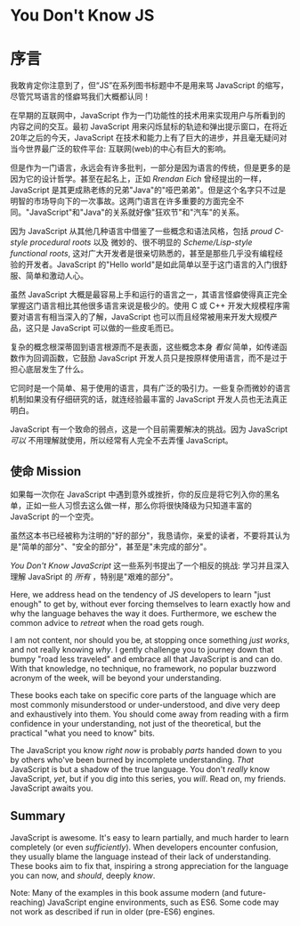 # You Don't Know JS
# 序言

我敢肯定你注意到了，但“JS”在系列图书标题中不是用来骂 JavaScript 的缩写，尽管咒骂语言的怪癖骂我们大概都认同！

在早期的互联网中，JavaScript 作为一门功能性的技术用来实现用户与所看到的内容之间的交互。最初 JavaScript 用来闪烁鼠标的轨迹和弹出提示窗口，在将近20年之后的今天，JavaScript 在技术和能力上有了巨大的进步，并且毫无疑问对当今世界最广泛的软件平台: 互联网(web)的中心有巨大的影响。 

但是作为一门语言，永远会有许多批判，一部分是因为语言的传统，但是更多的是因为它的设计哲学。甚至在起名上，正如 *Rrendan Eich* 曾经提出的一样，JavaScript 是其更成熟老练的兄弟"Java"的"哑巴弟弟"。但是这个名字只不过是明智的市场导向下的一次事故。这两门语言在许多重要的方面完全不同。"JavaScript"和"Java"的关系就好像"狂欢节"和"汽车"的关系。

因为 JavaScript 从其他几种语言中借鉴了一些概念和语法风格，包括 *proud C-style procedural roots* 以及 微妙的、很不明显的 *Scheme/Lisp-style functional roots*, 这对广大开发者是很亲切熟悉的，甚至是那些几乎没有编程经验的开发者。JavaScript 的"Hello world"是如此简单以至于这门语言的入门很舒服、简单和激动人心。

虽然 JavaScript 大概是最容易上手和运行的语言之一，其语言怪癖使得真正完全掌握这门语言相比其他很多语言来说是极少的。使用 C 或 C++ 开发大规模程序需要对语言有相当深入的了解，JavaScript 也可以而且经常被用来开发大规模产品，这只是 JavaScript 可以做的一些皮毛而已。

复杂的概念根深蒂固到语言根源而不是表面，这些概念本身 *看似* 简单，如传递函数作为回调函数，它鼓励 JavaScript 开发人员只是按原样使用语言，而不是过于担心底层发生了什么。

它同时是一个简单、易于使用的语言，具有广泛的吸引力。一些复杂而微妙的语言机制如果没有仔细研究的话，就连经验最丰富的 JavaScript 开发人员也无法真正明白。

JavaScript 有一个致命的弱点，这是一个目前需要解决的挑战。因为 JavaScript *可以* 不用理解就使用，所以经常有人完全不去弄懂 JavaScript。

## 使命 Mission

如果每一次你在 JavaScript 中遇到意外或挫折，你的反应是将它列入你的黑名单，正如一些人习惯去这么做一样，那么你将很快降级为只知道丰富的 JavaScript 的一个空壳。

虽然这本书已经被称为注明的"好的部分"，我恳请你，亲爱的读者，不要将其认为是"简单的部分"、"安全的部分"，甚至是"未完成的部分"。

*You Don't Know JavaScript* 这一些系列书提出了一个相反的挑战: 学习并且深入理解 JavaSript 的 *所有* ，特别是"艰难的部分"。

Here, we address head on the tendency of JS developers to learn "just enough" to get by, without ever forcing themselves to learn exactly how and why the language behaves the way it does. Furthermore, we eschew the common advice to *retreat* when the road gets rough.

I am not content, nor should you be, at stopping once something *just works*, and not really knowing *why*. I gently challenge you to journey down that bumpy "road less traveled" and embrace all that JavaScript is and can do. With that knowledge, no technique, no framework, no popular buzzword acronym of the week, will be beyond your understanding.

These books each take on specific core parts of the language which are most commonly misunderstood or under-understood, and dive very deep and exhaustively into them. You should come away from reading with a firm confidence in your understanding, not just of the theoretical, but the practical "what you need to know" bits.

The JavaScript you know *right now* is probably *parts* handed down to you by others who've been burned by incomplete understanding. *That* JavaScript is but a shadow of the true language. You don't *really* know JavaScript, *yet*, but if you dig into this series, you *will*. Read on, my friends. JavaScript awaits you.

## Summary

JavaScript is awesome. It's easy to learn partially, and much harder to learn completely (or even *sufficiently*). When developers encounter confusion, they usually blame the language instead of their lack of understanding. These books aim to fix that, inspiring a strong appreciation for the language you can now, and *should*, deeply *know*.

Note: Many of the examples in this book assume modern (and future-reaching) JavaScript engine environments, such as ES6. Some code may not work as described if run in older (pre-ES6) engines.
